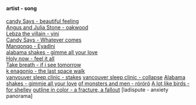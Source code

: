 #### artist - song

[candy Says - beautiful feeling](https://m.youtube.com/watch?v=m0ffXI1kBvs)          
[Angus and Julia Stone - oakwood](https://open.spotify.com/track/56pzJgbvkQyD0uOvL5mHKB)        
[Lebza the villain - yini](https://m.youtube.com/watch?v=2pxZ-BOZ-gg)    
[Candy Says - Whatever comes](https://m.youtube.com/watch?v=Sj8vCtasJxg)     
[Manqonqo - Eyadini](https://m.youtube.com/watch?v=FcZ9oKhG-0A)    
[alabama shakes - gimme all your love](https://m.youtube.com/watch?v=_sNNTpORtDQ)     
[Holy now - feel it all](https://m.youtube.com/watch?v=fD-PZM7vjAU)        
[Take breath - if i see tomorrow](https://m.youtube.com/watch?v=t5ApKHUBgNw)        
[k enagonio - the last space walk]()      
[vanvouver sleep clinic - stakes]()
[vancouver sleep clinic - collapse]()
[Alabama shakes - gimmie all your love]()
[of monsters and men - róróró]()
[A lot like birds - for shelley]()
[outline in color - a fracture, a fallout]()
[ladispute - anxiety panorama]
